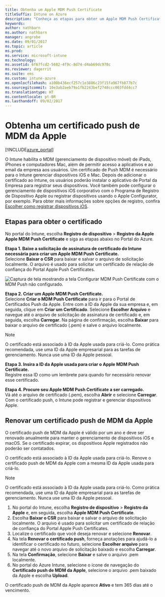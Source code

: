 ```yaml
---
title: Obtenha um Apple MDM Push Certificate
titleSuffix: Intune on Azure
description: "Conheça as etapas para obter um Apple MDM Push Certificate para gerenciar dispositivos iOS com o Intune."
keywords: 
author: nathbarn
ms.author: nathbarn
manager: angrobe
ms.date: 09/01/2017
ms.topic: article
ms.prod: 
ms.service: microsoft-intune
ms.technology: 
ms.assetid: 6f67fcd2-5682-4f9c-8d74-d4ab69dc978c
ms.reviewer: dagerrit
ms.suite: ems
ms.custom: intune-azure
ms.openlocfilehash: a100b436ecf257c1e3886c23f15fa967fb877b7c
ms.sourcegitcommit: 10e3ab2aeb79a1fb2243bef2748ccc003fdd4cc7
ms.translationtype: HT
ms.contentlocale: pt-BR
ms.lasthandoff: 09/02/2017
---
```

# <a name="get-an-apple-mdm-push-certificate"></a>Obtenha um certificado push de MDM da Apple

[!INCLUDE[azure_portal](./includes/azure_portal.md)]

O Intune habilita o MDM (gerenciamento de dispositivo móvel) de iPads, iPhones e computadores Mac, além de permitir acesso a aplicativos e ao email da empresa aos usuários. Um certificado de Push MDM é necessário para o Intune gerenciar dispositivos iOS e Mac. Depois de adicionar o certificado ao Intune, os usuários poderão instalar o aplicativo de Portal da Empresa para registrar seus dispositivos. Você também pode configurar o gerenciamento de dispositivos iOS corporativo com o Programa de Registro de Dispositivo Apple ou registrar dispositivos usando o Apple Configurator, por exemplo. Para obter mais informações sobre opções de registro, confira [Escolher como registrar dispositivos iOS](enrollment-method-choose-ios.md).

## <a name="steps-to-get-your-certificate"></a>Etapas para obter o certificado
No portal do Intune, escolha **Registro de dispositivo** > **Registro da Apple** **Apple MDM Push Certificate** e siga as etapas abaixo no Portal do Azure.

**Etapa 1. Baixe a solicitação de assinatura de certificado do Intune necessária para criar um Apple MDM Push Certificate.**<br>
Selecione **Baixar o CSR** para baixar e salvar o arquivo de solicitação localmente. O arquivo é usado para solicitar um certificado de relação de confiança do Portal Apple Push Certificates.

  ![Captura de tela mostrando a tela Configurar MDM Push Certificate com o MDM Push não configurado.](./media/create-mdm-push-certificate.png)

**Etapa 2. Criar um Apple MDM Push Certificate.**<br>
Selecione **Criar o MDM Push Certificate** para ir para o Portal de Certificados Push da Apple. Entre com a ID da Apple da sua empresa e, em seguida, clique em **Criar um Certificado**. Selecione **Escolher Arquivo** e navegue até o arquivo de solicitação de assinatura de certificado e, em seguida, escolha **Carregar**. Na página de confirmação, escolha **Baixar** para baixar o arquivo de certificado (.pem) e salve o arquivo localmente.

> [!NOTE]
> O certificado está associado à ID da Apple usada para criá-lo. Como prática recomendada, use uma ID da Apple empresarial para as tarefas de gerenciamento. Nunca use uma ID da Apple pessoal.

**Etapa 3. Insira a ID da Apple usada para criar o Apple MDM Push Certificate.**<br>
Registre essa ID como um lembrete para quando for necessário renovar esse certificado.

**Etapa 4. Procure seu Apple MDM Push Certificate a ser carregado.**<br>
Vá até o arquivo de certificado (.pem), escolha **Abrir** e selecione **Carregar**. Com o certificado push, o Intune pode registrar e gerenciar dispositivos Apple.

## <a name="renew-apple-mdm-push-certificate"></a>Renovar um certificado push de MDM da Apple
O certificado push de MDM da Apple é válido por um ano e deve ser renovado anualmente para manter o gerenciamento de dispositivos iOS e macOS. Se o certificado expirar, os dispositivos Apple registrados não poderão ser contatados.

O certificado está associado à ID da Apple usada para criá-lo. Renove o certificado push de MDM da Apple com a mesma ID da Apple usada para criá-lo.

> [!NOTE]
> O certificado está associado à ID da Apple usada para criá-lo. Como prática recomendada, use uma ID da Apple empresarial para as tarefas de gerenciamento. Nunca use uma ID da Apple pessoal.

1. No portal do Intune, escolha **Registro de dispositivo** > **Registro da Apple** e, em seguida, escolha **Apple MDM Push Certificate**.
2. Escolha **Baixar o CSR** para baixar e salvar o arquivo de solicitação localmente. O arquivo é usado para solicitar um certificado de relação de confiança do Portal Apple Push Certificates.
3. Localize o certificado que você deseja renovar e selecione **Renovar**.
4. Na tela **Renovar o certificado push**, forneça anotações para ajudá-lo a identificar o certificado no futuro, selecione **Escolher arquivo** para navegar até o novo arquivo de solicitação baixado e escolha **Carregar**.
5. Na tela **Confirmação**, selecione **Baixar** e salve o arquivo .pem localmente.
6. No portal do Azure Intune, selecione o ícone de navegação do **Certificado push de MDM da Apple**, selecione o arquivo .pem baixado da Apple e escolha **Upload**.

O certificado push de MDM da Apple aparece **Ativo** e tem 365 dias até o vencimento.
